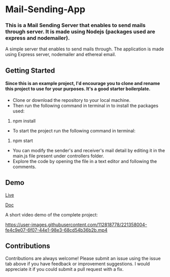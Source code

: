 # Mail-Sending-App

### This is a Mail Sending Server that enables to send mails through server. It is made using Nodejs (packages used are express and nodemailer).

A simple server that enables to send mails through. The application is made using Express server, nodemailer and ethereal email.

## Getting Started

#### Since this is an example project, I'd encourage you to clone and rename this project to use for your purposes. It's a good starter boilerplate.

* Clone or download the repository to your local machine.
* Then run the following command in terminal in to install the packages used: 
1. npm install
* To start the project run the following command in terminal:
1. npm start
* You can modify the sender's and receiver's mail detail by editing it in the main.js file present under controllers folder.
* Explore the code by opening the file in a text editor and following the comments.

## Demo

[Live](https://mail-sender-app-lp6r.onrender.com/)

[Doc](https://mail-sender-app-lp6r.onrender.com/api-docs)

A short video demo of the complete project:






https://user-images.githubusercontent.com/112818778/221358004-fe4c9e07-6f07-44e1-98e3-68cd54b36b2b.mp4











#### 

## Contributions

Contributions are always welcome! Please submit an issue using the issue tab above if you have feedback or improvement suggestions. I would appreciate it if you could submit a pull request with a fix.
